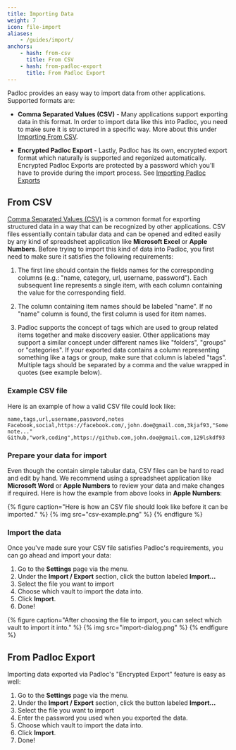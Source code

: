 ```yaml
---
title: Importing Data
weight: 7
icon: file-import
aliases:
    - /guides/import/
anchors:
    - hash: from-csv
      title: From CSV
    - hash: from-padloc-export
      title: From Padloc Export
---
```


Padloc provides an easy way to import data from other applications. Supported
formats are:

-   **Comma Separated Values (CSV)** - Many applications support exporting data
    in this format. In order to import data like this into Padloc, you need to
    make sure it is structured in a specific way. More about this under
    [Importing From CSV](#importing-from-csv).

-   **Encrypted Padloc Export** - Lastly, Padloc has its own, encrypted export
    format which naturally is supported and regonized automatically. Encrypted
    Padloc Exports are protected by a password which you'll have to provide
    during the import process. See
    [Importing Padloc Exports](#importing-padlock-export)

## From CSV

[Comma Separated Values (CSV)](https://en.wikipedia.org/wiki/Comma-separated_values)
is a common format for exporting structured data in a way that can be recognized
by other applications. CSV files essentially contain tabular data and can be
opened and edited easily by any kind of spreadsheet application like **Microsoft
Excel** or **Apple Numbers**. Before trying to import this kind of data into
Padloc, you first need to make sure it satisfies the following requirements:

1. The first line should contain the fields names for the corresponding columns
   (e.g.: "name, category, url, username, password"). Each subsequent line
   represents a single item, with each column containing the value for the
   corresponding field.

2. The column containing item names should be labeled "name". If no "name"
   column is found, the first column is used for item names.

3. Padloc supports the concept of tags which are used to group related items
   together and make discovery easier. Other applications may support a similar
   concept under different names like "folders", "groups" or "categories". If
   your exported data contains a column representing something like a tags or
   group, make sure that column is labeled "tags". Multiple tags should be
   separated by a comma and the value wrapped in quotes (see example below).

### Example CSV file

Here is an example of how a valid CSV file could look like:

    name,tags,url,username,password,notes
    Facebook,social,https://facebook.com/,john.doe@gmail.com,3kjaf93,"Some note..."
    Github,"work,coding",https://github.com,john.doe@gmail.com,129lskdf93

### Prepare your data for import

Even though the contain simple tabular data, CSV files can be hard to read and
edit by hand. We recommend using a spreadsheet application like **Microsoft
Word** or **Apple Numbers** to review your data and make changes if required.
Here is how the example from above looks in **Apple Numbers**:

{% figure caption="Here is how an CSV file should look like before it can be imported." %}
{% img src="csv-example.png" %} {% endfigure %}

### Import the data

Once you've made sure your CSV file satisfies Padloc's requirements, you can go
ahead and import your data:

1. Go to the **Settings** page via the menu.
2. Under the **Import / Export** section, click the button labeled **Import...**
3. Select the file you want to import
4. Choose which vault to import the data into.
5. Click **Import**.
6. Done!

{% figure caption="After choosing the file to import, you can select which vault to import it into." %}
{% img src="import-dialog.png" %} {% endfigure %}

## From Padloc Export

Importing data exported via Padloc's "Encrypted Export" feature is easy as well:

1. Go to the **Settings** page via the menu.
2. Under the **Import / Export** section, click the button labeled **Import...**
3. Select the file you want to import
4. Enter the password you used when you exported the data.
5. Choose which vault to import the data into.
6. Click **Import**.
7. Done!

